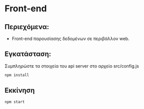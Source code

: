 # Front-end

## Περιεχόμενα:
- Front-end παρουσίασης δεδομένων σε περιβάλλον web.

## Εγκατάσταση:
Συμπληρώστε τα στοιχεία του api server στο αρχείο src/config.js 
```sh
npm install
```
## Εκκίνηση
```sh
npm start
```

